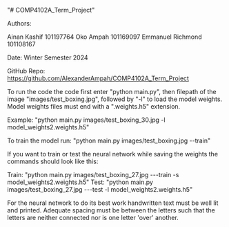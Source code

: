 "# COMP4102A_Term_Project" 

Authors:

Ainan Kashif        101197764
Oko Ampah           101169097
Emmanuel Richmond   101108167 

Date: Winter Semester 2024 

GitHub Repo:    https://github.com/AlexanderAmpah/COMP4102A_Term_Project

To run the code the code first enter "python main.py", then filepath of the image "images/test_boxing.jpg", followed by "-l" to load the model weights. Model weights files must end with a ".weights.h5" extension.

Example: "python main.py images/test_boxing_30.jpg -l model_weights2.weights.h5" 

To train the model run: "python main.py images/test_boxing.jpg --train"

If you want to train or test the neural network while saving the weights the commands should look like this:

Train: "python main.py images/test_boxing_27.jpg ---train -s model_weights2.weights.h5"
Test: "python main.py images/test_boxing_27.jpg ---test -l model_weights2.weights.h5"

For the neural network to do its best work handwritten text must be well lit and printed. 
Adequate spacing must be between the letters such that the letters are neither connected nor is one letter 'over' another.
